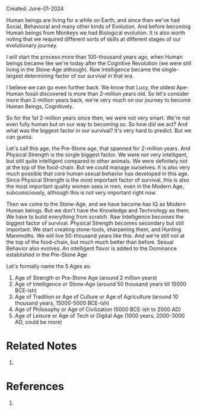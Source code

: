 Created: June-01-2024

Human beings are living for a while on Earth, and since then we've had Social, Behavioral and many other kinds of Evolution. And before becoming Human beings from Monkeys we had Biological evolution. It is also worth noting that we required different sorts of skills at different stages of our evolutionary journey.

I will start the process more than 100-thousand years ago, when Human beings became like we're today after the Cognitive Revolution (we were still living in the Stone-Age although). Raw Intelligence became the single-largest determining factor of our survival in that era.

I believe we can go even further back. We know that Lucy, the oldest Ape-Human fossil discovered is more than 2-million years old. So let's consider more than 2-million years back, we're very much on our journey to become Human Beings, Cognitively.

So for the 1st 2-million years since then, we were not very smart. We're not even fully human but on our way to becoming so. So how did we act? And what was the biggest factor in our survival? It's very hard to predict. But we can guess.

Let's call this age, the Pre-Stone age, that spanned for 2-million years. And Physical Strength is the single biggest factor. We were not very intelligent, but still quite intelligent compared to other animals. We were definitely not at the top of the food-chain. But we could manage ourselves. It is also very much possible that core human sexual behavior has developed in this age. Since Physical Strength is the most important factor of survival, this is also the most important quality women sees in men, even in the Modern Age, subconsciously, although this is not very important right now.

Then we come to the Stone-Age, and we have become has IQ as Modern Human beings. But we don't have the Knowledge and Technology as them. We have to build everything from scratch. Raw Intelligence becomes the biggest factor of survival. Physical Strength becomes secondary but still important. We start creating stone-tools, sharpening them, and Hunting Mammoths. We will live 50-thousand years like this. And we're still not at the top of the food-chain, but much much better than before. Sexual Behavior also evolves. An intelligent flavor is added to the Dominance established in the Pre-Stone Age

Let's formally name the 5 Ages as:

1. Age of Strength or Pre-Stone Age (around 2 million years)
2. Age of Intelligence or Stone-Age (around 50 thousand years till 15000 BCE-ish)
3. Age of Tradition or Age of Culture or Age of Agriculture (around 10 thousand years, 15000-5000 BCE-ish)
4. Age of Philosophy or Age of Civilization (5000 BCE-ish to 2000 AD)
5. Age of Leisure or Age of Tech or Digital Age (1000 years, 2000-3000 AD, could be more)

# Related Notes

1. 
# References

1. 